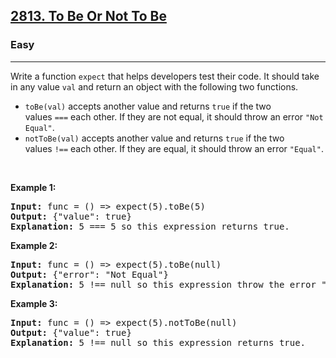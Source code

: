 <h2><a href="https://leetcode.com/problems/to-be-or-not-to-be">2813. To Be Or Not To Be</a></h2><h3>Easy</h3><hr><p>Write a function <code>expect</code> that helps developers test their code. It should take in any value <code>val</code> and return an object with the following two functions.</p>

<ul>
	<li><code>toBe(val)</code> accepts another value and returns <code>true</code> if the two values <code>===</code> each other. If they are not equal, it should throw an error <code>"Not Equal"</code>.</li>
	<li><code>notToBe(val)</code> accepts another value and returns <code>true</code> if the two values <code>!==</code> each other. If they are equal, it should throw an error <code>"Equal"</code>.</li>
</ul>

<p> </p>
<p><strong class="example">Example 1:</strong></p>

<pre>
<strong>Input:</strong> func = () => expect(5).toBe(5)
<strong>Output:</strong> {"value": true}
<strong>Explanation:</strong> 5 === 5 so this expression returns true.
</pre>

<p><strong class="example">Example 2:</strong></p>

<pre>
<strong>Input:</strong> func = () => expect(5).toBe(null)
<strong>Output:</strong> {"error": "Not Equal"}
<strong>Explanation:</strong> 5 !== null so this expression throw the error "Not Equal".
</pre>

<p><strong class="example">Example 3:</strong></p>

<pre>
<strong>Input:</strong> func = () => expect(5).notToBe(null)
<strong>Output:</strong> {"value": true}
<strong>Explanation:</strong> 5 !== null so this expression returns true.
</pre>
